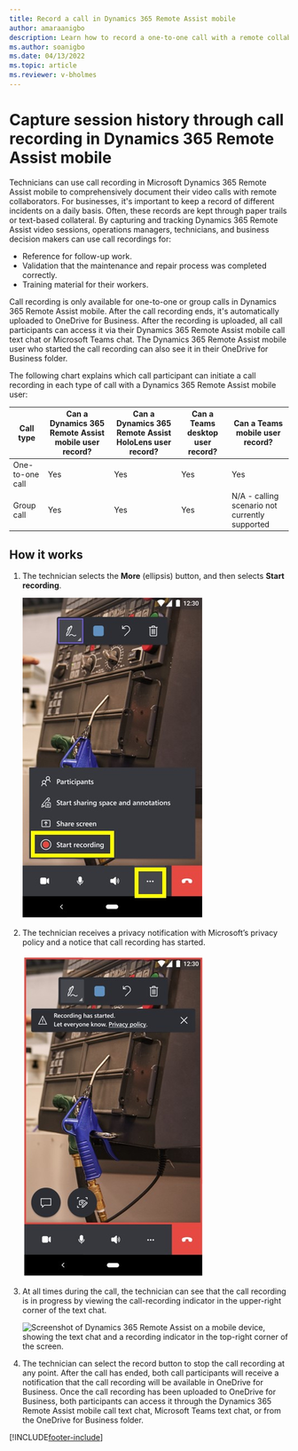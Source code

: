 ```yaml
---
title: Record a call in Dynamics 365 Remote Assist mobile
author: amaraanigbo
description: Learn how to record a one-to-one call with a remote collaborator in Dynamics 365 Remote Assist mobile. 
ms.author: soanigbo
ms.date: 04/13/2022
ms.topic: article
ms.reviewer: v-bholmes
---
```


# Capture session history through call recording in Dynamics 365 Remote Assist mobile

Technicians can use call recording in Microsoft Dynamics 365 Remote Assist mobile to comprehensively document their video calls with remote collaborators. For businesses, it's important to keep a record of different incidents on a daily basis. Often, these records are kept through paper trails or text-based collateral. By capturing and tracking Dynamics 365 Remote Assist video sessions, operations managers, technicians, and business decision makers can use call recordings for:

- Reference for follow-up work.
- Validation that the maintenance and repair process was completed correctly.
- Training material for their workers.

Call recording is only available for one-to-one or group calls in Dynamics 365 Remote Assist mobile. After the call recording ends, it's automatically uploaded to OneDrive for Business. After the recording is uploaded, all call participants can access it via their Dynamics 365 Remote Assist mobile call text chat or  Microsoft Teams chat. The Dynamics 365 Remote Assist mobile user who started the call recording can also see it in their OneDrive for Business folder.

The following chart explains which call participant can initiate a call recording in each type of call with a Dynamics 365 Remote Assist mobile user:

| Call type|Can a Dynamics 365 Remote Assist mobile user record?     |Can a Dynamics 365 Remote Assist HoloLens user record?     | Can a Teams desktop user record? |  Can a Teams mobile user record?  |  
|---|---|---|---|---|
|  One-to-one call |  Yes |  Yes |  Yes | Yes |
|  Group call |  Yes | Yes | Yes | N/A - calling scenario not currently supported |  

## How it works

1. The technician selects the **More** (ellipsis) button, and then selects **Start recording**.

    ![Screenshot of Dynamics 365 Remote Assist mobile with More button and Start recording command highlighted.](./media/call-recording-1.jpg)

2. The technician receives a privacy notification with Microsoft’s privacy policy and a notice that call recording has started. 

    ![Screenshot of Dynamics 365 Remote Assist on a mobile device, showing the notification that recording has started message.](./media/call-recording-2.jpg)

3. At all times during the call, the technician can see that the call recording is in progress by viewing the call-recording indicator in the upper-right corner of the text chat.

    ![Screenshot of Dynamics 365 Remote Assist on a mobile device, showing the text chat and a recording indicator in the top-right corner of the screen.](./media/textchatrecorder.PNG)

4. The technician can select the record button to stop the call recording at any point. After the call has ended, both call participants will receive a notification that the call recording will be available in OneDrive for Business. Once the call recording has been uploaded to OneDrive for Business, both participants can access it through the Dynamics 365 Remote Assist mobile call text chat, Microsoft Teams text chat, or from the OneDrive for Business folder.

[!INCLUDE[footer-include](../../includes/footer-banner.md)]
